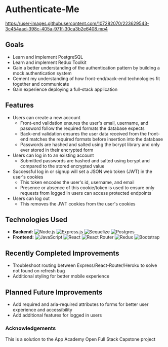 # Authenticate-Me
https://user-images.githubusercontent.com/107282070/223629543-3c454aad-398c-405a-971f-30ca3b2e6408.mp4

## Goals
- Learn and implement PostgreSQL
- Learn and implement Redux Toolkit
- Gain a better understanding of the authentication pattern by building a mock authentication system
- Cement my understanding of how front-end/back-end technologies fit together and communicate
- Gain experience deploying a full-stack application

## Features
- Users can create a new account
    - Front-end validation ensures the user's email, username, and password follow the required formats the database expects
    - Back-end validation ensures the user data received from the front-end matches the required formats before insertion into the database
    - Passwords are hashed and salted using the bcrypt library and only ever stored in their encrypted form
- Users can log in to an existing account
    - Submitted passwords are hashed and salted using bcrypt and compared to the stored encrypted value
- Successful log in or signup will set a JSON web token (JWT) in the user's cookies
    - This token encodes the user's id, username, and email
    - Presence or absence of this cookie/token is used to ensure only requests from logged in users can access protected endpoints
- Users can log out
    - This removes the JWT cookies from the user's cookies

## Technologies Used
- **Backend:** ![Node.js](https://img.shields.io/badge/Node.js-43853D?style=for-the-badge&logo=node.js&logoColor=white) ![Express.js](https://img.shields.io/badge/express.js-%23404d59.svg?style=for-the-badge&logo=express&logoColor=%2361DAFB) ![Sequelize](https://img.shields.io/badge/Sequelize-52B0E7?style=for-the-badge&logo=Sequelize&logoColor=white) ![Postgres](https://img.shields.io/badge/PostgreSQL-316192?style=for-the-badge&logo=postgresql&logoColor=white)
- **Frontend:** ![JavaScript](https://img.shields.io/badge/JavaScript-323330?style=for-the-badge&logo=javascript&logoColor=F7DF1E) ![React](https://img.shields.io/badge/React-20232A?style=for-the-badge&logo=react&logoColor=61DAFB) ![React Router](https://img.shields.io/badge/React_Router-CA4245?style=for-the-badge&logo=react-router&logoColor=white) ![Redux](https://img.shields.io/badge/Redux-593D88?style=for-the-badge&logo=redux&logoColor=white) ![Bootstrap](https://img.shields.io/badge/Bootstrap-563D7C?style=for-the-badge&logo=bootstrap&logoColor=white)

## Recently Completed Improvements
- Troubleshoot routing between Express/React-Router/Heroku to solve not found on refresh bug
- Additional styling for better mobile experience

## Planned Future Improvements
- Add required and aria-required attributes to forms for better user experience and accessibility
- Add additional features for logged in users

### Acknowledgements
This is a solution to the App Academy Open Full Stack Capstone project
